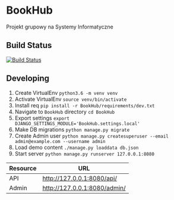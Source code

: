 # BookHub
Projekt grupowy na Systemy Informatyczne

## Build Status
[![Build Status](https://travis-ci.org/rogemus/BookHub.svg?branch=master)](https://travis-ci.org/rogemus/BookHub)

## Developing
1. Create VirtualEnv ```python3.6 -m venv venv```
2. Activate VirtualEnv ```source venv/bin/activate```
3. Install req ```pip install -r BookHub/requirements/dev.txt```
4. Navigate to ```BookHub``` directory ```cd BookHub```
5. Export settings ```export DJANGO_SETTINGS_MODULE='BookHub.settings.local'```
6. Make DB migrations ```python manage.py migrate```
7. Create Admin user ```python manage.py createsuperuser --email admin@example.com --username admin```
8. Load demo content ```./manage.py loaddata db.json```
9. Start server ```python manage.py runserver 127.0.0.1:8080```

Resource | URL
--- | ---
API|http://127.0.0.1:8080/api/
Admin|http://127.0.0.1:8080/admin/


